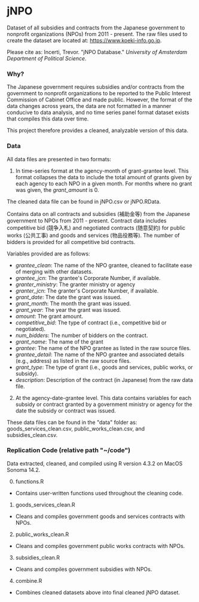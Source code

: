 # jNPO

Dataset of all subsidies and contracts from the Japanese government to nonprofit organizations (NPOs) from 2011 - present. The raw files used to create the dataset are located at: https://www.koeki-info.go.jp.

Please cite as: Incerti, Trevor. "jNPO Database." *University of Amsterdam Department of Political Science*.

### Why?

The Japanese government requires subsidies and/or contracts from the government to nonprofit organizations to be reported to the Public Interest Commission of Cabinet Office and made public. However, the format of the data changes across years, the data are not formatted in a manner conducive to data analysis, and no time series panel format dataset exists that compiles this data over time. 

This project therefore provides a cleaned, analyzable version of this data. 

### Data

All data files are presented in two formats:  

1. In time-series format at the agency-month of grant-grantee level. This format collapses the data to include the total amount of grants given by each agency to each NPO in a given month. For months where no grant was given, the *grant_amount* is 0. 

The cleaned data file can be found in jNPO.csv or jNPO.RData.

Contains data on all contracts and subsidies (補助金等) from the Japanese government to NPOs from 2011 - present. Contract data includes competitive bid (競争入札) and negotiated contracts (随意契約) for public works (公共工事) and goods and services (物品役務等). The number of bidders is provided for all competitive bid contracts. 

Variables provided are as follows:
  - *grantee_clean*: The name of the NPO grantee, cleaned to facilitate ease of merging with other datasets. 
  - *grantee_jcn*: The grantee's Corporate Number, if available. 
  - *granter_ministry*: The granter ministry or agency
  - *granter_jcn*: The granter's Corporate Number, if available. 
  - *grant_date*: The date the grant was issued. 
  - *grant_month*: The month the grant was issued. 
  - *grant_year*: The year the grant was issued. 
  - *amount*: The grant amount.
  - *competitive_bid*: The type of contract (i.e., competitive bid or negotiated). 
  - *num_bidders*: The number of bidders on the contract.
  - *grant_name*: The name of the grant
  - *grantee*: The name of the NPO grantee as listed in the raw source files.
  - *grantee_detail*: The name of the NPO grantee and associated details (e.g., address) as listed in the raw source files. 
  - *grant_type*: The type of grant (i.e., goods and services, public works, or subsidy). 
  - *description*: Description of the contract (in Japanese) from the raw data file. 
  
2.  At the agency-date-grantee level. This data contains variables for each subsidy or contract granted by a government ministry or agency for the date the subsidy or contract was issued.

These data files can be found in the "data" folder as: goods_services_clean.csv, public_works_clean.csv, and subsidies_clean.csv.

### Replication Code (relative path "~/code")

Data extracted, cleaned, and compiled using R version 4.3.2 on MacOS Sonoma 14.2.

0. functions.R
- Contains user-written functions used throughout the cleaning code. 

1. goods_services_clean.R
- Cleans and compiles government goods and services contracts with NPOs. 

2. public_works_clean.R
- Cleans and compiles government public works contracts with NPOs. 

3. subsidies_clean.R
- Cleans and compiles government subsidies with NPOs. 

4. combine.R
- Combines cleaned datasets above into final cleaned jNPO dataset. 
  
